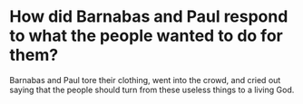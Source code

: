 # How did Barnabas and Paul respond to what the people wanted to do for them?

Barnabas and Paul tore their clothing, went into the crowd, and cried out saying that the people should turn from these useless things to a living God.
